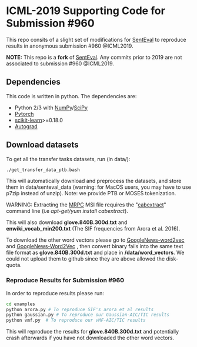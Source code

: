 # ICML-2019 Supporting Code for Submission #960

This repo consits of a slight set of modifications for [SentEval](https://github.com/facebookresearch/SentEval) to reproduce results in anonymous submission #960 @ICML2019. 

**NOTE:** This repo is a **fork** of [SentEval](https://github.com/facebookresearch/SentEval). Any commits prior to 2019 are not associated to submission #960 @ICML2019. 

## Dependencies

This code is written in python. The dependencies are:

* Python 2/3 with [NumPy](http://www.numpy.org/)/[SciPy](http://www.scipy.org/)
* [Pytorch](http://pytorch.org/)
* [scikit-learn](http://scikit-learn.org/stable/index.html)>=0.18.0
* [Autograd](https://github.com/HIPS/autograd/)


## Download datasets
To get all the transfer tasks datasets, run (in data/):
```bash
./get_transfer_data_ptb.bash
```
This will automatically download and preprocess the datasets, and store them in data/senteval_data (warning: for MacOS users, you may have to use p7zip instead of unzip). Note: we provide PTB or MOSES tokenization.

WARNING: Extracting the [MRPC](https://www.microsoft.com/en-us/download/details.aspx?id=52398) MSI file requires the "[cabextract](https://www.cabextract.org.uk/#install)" command line (i.e *apt-get/yum install cabextract*).

This will also download **glove.840B.300d.txt** and **enwiki_vocab_min200.txt** (The SIF frequencies from Arora et al. 2016).

To download the other word vectors please go to [GoogleNews-word2vec](https://drive.google.com/uc?id=0B7XkCwpI5KDYNlNUTTlSS21pQmM&export=download) and [GoogleNews-Word2Vec](https://s3-us-west-1.amazonaws.com/fasttext-vectors/crawl-300d-2M.vec.zip) , then convert binary fails into the same text file format as **glove.840B.300d.txt** and place in **/data/word_vectors**. We could not upload them to github since they are above allowed the disk-quota.

### Reproduce Results for Submission #960 

In order to reproduce results please run:

```bash
cd examples
python arora.py # To reproduce SIF's arora et al results
python gaussian.py # To reproduce our Gaussian-AIC/TIC results
python vmf.py  # To reproduce our vMF-AIC/TIC results
```

This will reproduce the results for **glove.840B.300d.txt** and potentially crash afterwards if you have not downloaded the other word vectors. 
